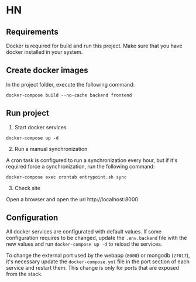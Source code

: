 # HN

## Requirements

Docker is required for build and run this project. Make sure that you have docker installed in your system.

## Create docker images

In the project folder, execute the following command:

```
docker-compose build --no-cache backend frontend
```

## Run project

1. Start docker services

```
docker-compose up -d
```

2. Run a manual synchronization

A cron task is configured to run a synchronization every hour, but if it's required force a synchronization, run the following command:

```
docker-compose exec crontab entrypoint.sh sync
```

3. Check site

Open a browser and open the url http://localhost:8000

## Configuration

All docker services are configurated with default values. If some configuration requires to be changed, update the `.env.backend` file with the new values and run `docker-compose up -d` to reload the services.

To change the external port used by the webapp (`8000`) or mongodb (`27017`), it's necessary update the `docker-compose.yml` file in the port section of each service and restart them. This change is only for ports that are exposed from the stack.
